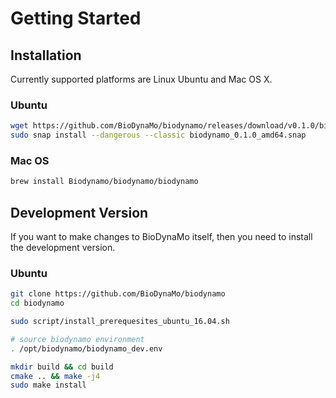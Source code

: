 # Getting Started

## Installation

Currently supported platforms are Linux Ubuntu and Mac OS X.

### Ubuntu

``` sh
wget https://github.com/BioDynaMo/biodynamo/releases/download/v0.1.0/biodynamo_0.1.0_amd64.snap
sudo snap install --dangerous --classic biodynamo_0.1.0_amd64.snap
```

### Mac OS

``` sh
brew install Biodynamo/biodynamo/biodynamo
```


## Development Version

If you want to make changes to BioDynaMo itself, then you need to install the
development version.

### Ubuntu

```sh
git clone https://github.com/BioDynaMo/biodynamo
cd biodynamo

sudo script/install_prerequesites_ubuntu_16.04.sh

# source biodynamo environment
. /opt/biodynamo/biodynamo_dev.env

mkdir build && cd build
cmake .. && make -j4
sudo make install
```
